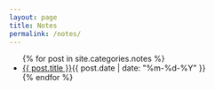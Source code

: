 ```yaml
---
layout: page
title: Notes
permalink: /notes/
---
```

<section class="posts">
<ul>
{% for post in site.categories.notes %}
<li><a href="{{ site.baseurl }}{{ post.url }}">{{ post.title }}</a><time datetime="{{ post.date | date_to_xmlschema }}">{{ post.date | date: "%m-%d-%Y" }}</time></li>
{% endfor %}
</ul>
</section>
